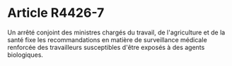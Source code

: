 # Article R4426-7

  
Un arrêté conjoint des ministres chargés du travail, de l'agriculture et de la santé fixe les recommandations en matière de surveillance médicale renforcée des travailleurs susceptibles d'être exposés à des agents biologiques.